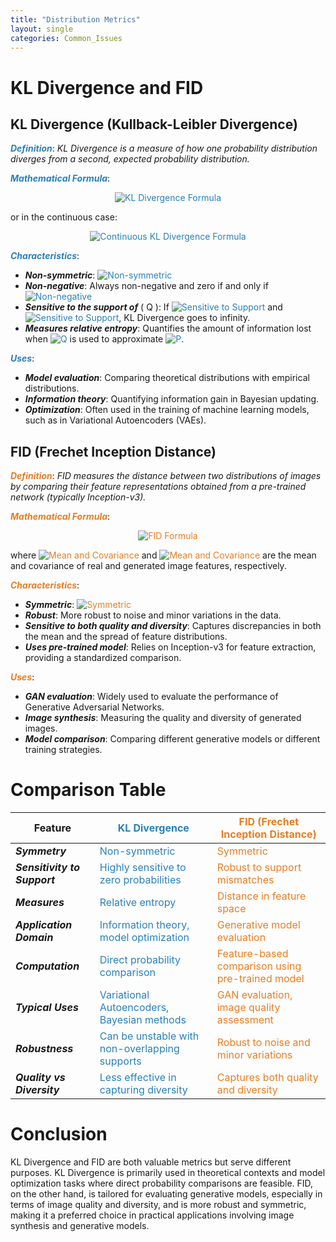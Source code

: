 ```yaml
---
title: "Distribution Metrics"
layout: single
categories: Common_Issues
---
```

# KL Divergence and FID
## KL Divergence (Kullback-Leibler Divergence)

<span style="color: #2980B9;">***Definition***</span>: *KL Divergence is a measure of how one probability distribution diverges from a second, expected probability distribution.*

<span style="color: #2980B9;">***Mathematical Formula***</span>:

<p align="center" style="color: #2980B9;">
  <img src="https://latex.codecogs.com/svg.latex?D_{KL}(P\parallel Q)=\sum_{i}P(i)\log\frac{P(i)}{Q(i)}" alt="KL Divergence Formula" style="color: #2980B9;" />
</p>

or in the continuous case:

<p align="center" style="color: #2980B9;">
  <img src="https://latex.codecogs.com/svg.latex?D_{KL}(P\parallel Q)=\int P(x)\log\frac{P(x)}{Q(x)}dx" alt="Continuous KL Divergence Formula" style="color: #2980B9;" />
</p>

<span style="color: #2980B9;">***Characteristics***</span>:
- ***Non-symmetric***: <img src="https://latex.codecogs.com/svg.latex?D_{KL}(P\parallel Q)\neq D_{KL}(Q\parallel P)" alt="Non-symmetric" style="color: #2980B9;" />
- ***Non-negative***: Always non-negative and zero if and only if <img src="https://latex.codecogs.com/svg.latex?P=Q" alt="Non-negative" style="color: #2980B9;" />
- ***Sensitive to the support of*** \( Q \): If <img src="https://latex.codecogs.com/svg.latex?Q(i)=0" alt="Sensitive to Support" style="color: #2980B9;" /> and <img src="https://latex.codecogs.com/svg.latex?P(i)>0" alt="Sensitive to Support" style="color: #2980B9;" />, KL Divergence goes to infinity.
- ***Measures relative entropy***: Quantifies the amount of information lost when <img src="https://latex.codecogs.com/svg.latex?Q" alt="Q" style="color: #2980B9;" /> is used to approximate <img src="https://latex.codecogs.com/svg.latex?P" alt="P" style="color: #2980B9;" />.

<span style="color: #2980B9;">***Uses***</span>:
- ***Model evaluation***: Comparing theoretical distributions with empirical distributions.
- ***Information theory***: Quantifying information gain in Bayesian updating.
- ***Optimization***: Often used in the training of machine learning models, such as in Variational Autoencoders (VAEs).

## FID (Frechet Inception Distance)

<span style="color: #E67E22;">***Definition***</span>: *FID measures the distance between two distributions of images by comparing their feature representations obtained from a pre-trained network (typically Inception-v3).*

<span style="color: #E67E22;">***Mathematical Formula***</span>:

<p align="center" style="color: #E67E22;">
  <img src="https://latex.codecogs.com/svg.latex?\text{FID}(P_r,P_g)=\|\mu_r-\mu_g\|^2+\text{Tr}(\Sigma_r+\Sigma_g-2(\Sigma_r\Sigma_g)^{1/2})" alt="FID Formula" style="color: #E67E22;" />
</p>

where <img src="https://latex.codecogs.com/svg.latex?(\mu_r,\Sigma_r)" alt="Mean and Covariance" style="color: #E67E22;" /> and <img src="https://latex.codecogs.com/svg.latex?(\mu_g,\Sigma_g)" alt="Mean and Covariance" style="color: #E67E22;" /> are the mean and covariance of real and generated image features, respectively.

<span style="color: #E67E22;">***Characteristics***</span>:
- ***Symmetric***: <img src="https://latex.codecogs.com/svg.latex?\text{FID}(P,Q)=\text{FID}(Q,P)" alt="Symmetric" style="color: #E67E22;" />
- ***Robust***: More robust to noise and minor variations in the data.
- ***Sensitive to both quality and diversity***: Captures discrepancies in both the mean and the spread of feature distributions.
- ***Uses pre-trained model***: Relies on Inception-v3 for feature extraction, providing a standardized comparison.

<span style="color: #E67E22;">***Uses***</span>:
- ***GAN evaluation***: Widely used to evaluate the performance of Generative Adversarial Networks.
- ***Image synthesis***: Measuring the quality and diversity of generated images.
- ***Model comparison***: Comparing different generative models or different training strategies.

# Comparison Table

| Feature                      | <span style="color: #2980B9;">KL Divergence</span>                              | <span style="color: #E67E22;">FID (Frechet Inception Distance)</span>             |
|------------------------------|--------------------------------------------|---------------------------------------------|
| ***Symmetry***               | <span style="color: #2980B9;">Non-symmetric</span>                              | <span style="color: #E67E22;">Symmetric</span>                                   |
| ***Sensitivity to Support*** | <span style="color: #2980B9;">Highly sensitive to zero probabilities</span>     | <span style="color: #E67E22;">Robust to support mismatches</span>                |
| ***Measures***               | <span style="color: #2980B9;">Relative entropy</span>                           | <span style="color: #E67E22;">Distance in feature space</span>                   |
| ***Application Domain***     | <span style="color: #2980B9;">Information theory, model optimization</span>     | <span style="color: #E67E22;">Generative model evaluation</span>                 |
| ***Computation***            | <span style="color: #2980B9;">Direct probability comparison</span>              | <span style="color: #E67E22;">Feature-based comparison using pre-trained model</span> |
| ***Typical Uses***           | <span style="color: #2980B9;">Variational Autoencoders, Bayesian methods</span> | <span style="color: #E67E22;">GAN evaluation, image quality assessment</span>    |
| ***Robustness***             | <span style="color: #2980B9;">Can be unstable with non-overlapping supports</span> | <span style="color: #E67E22;">Robust to noise and minor variations</span>       |
| ***Quality vs Diversity***   | <span style="color: #2980B9;">Less effective in capturing diversity</span>      | <span style="color: #E67E22;">Captures both quality and diversity</span>         |

# Conclusion

KL Divergence and FID are both valuable metrics but serve different purposes. KL Divergence is primarily used in theoretical contexts and model optimization tasks where direct probability comparisons are feasible. FID, on the other hand, is tailored for evaluating generative models, especially in terms of image quality and diversity, and is more robust and symmetric, making it a preferred choice in practical applications involving image synthesis and generative models.
